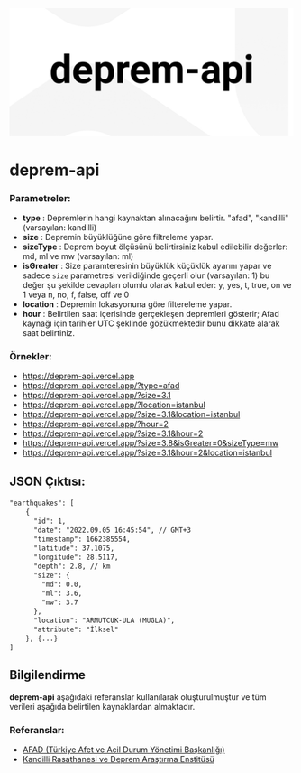 ![banner](https://github.com/emirkabal/deprem-api/blob/master/.github/banner.jpg?raw=true)

# deprem-api

### Parametreler:

- **type** : Depremlerin hangi kaynaktan alınacağını belirtir. "afad", "kandilli" (varsayılan: kandilli)
- **size** : Depremin büyüklüğüne göre filtreleme yapar.
- **sizeType** : Deprem boyut ölçüsünü belirtirsiniz kabul edilebilir değerler: md, ml ve mw (varsayılan: ml)
- **isGreater** : Size paramteresinin büyüklük küçüklük ayarını yapar ve sadece `size` parametresi verildiğinde geçerli olur (varsayılan: 1) bu değer şu şekilde cevapları olumlu olarak kabul eder: y, yes, t, true, on ve 1 veya n, no, f, false, off ve 0
- **location** : Depremin lokasyonuna göre filtereleme yapar.
- **hour** : Belirtilen saat içerisinde gerçekleşen depremleri gösterir; Afad kaynağı için tarihler UTC şeklinde gözükmektedir bunu dikkate alarak saat belirtiniz.

### Örnekler:

- https://deprem-api.vercel.app
- https://deprem-api.vercel.app/?type=afad
- https://deprem-api.vercel.app/?size=3.1
- https://deprem-api.vercel.app/?location=istanbul
- https://deprem-api.vercel.app/?size=3.1&location=istanbul
- https://deprem-api.vercel.app/?hour=2
- https://deprem-api.vercel.app/?size=3.1&hour=2
- https://deprem-api.vercel.app/?size=3.8&isGreater=0&sizeType=mw
- https://deprem-api.vercel.app/?size=3.1&hour=2&location=istanbul

## JSON Çıktısı:

```jsonc
"earthquakes": [
    {
      "id": 1,
      "date": "2022.09.05 16:45:54", // GMT+3
      "timestamp": 1662385554,
      "latitude": 37.1075,
      "longitude": 28.5117,
      "depth": 2.8, // km
      "size": {
        "md": 0.0,
        "ml": 3.6,
        "mw": 3.7
      },
      "location": "ARMUTCUK-ULA (MUGLA)",
      "attribute": "İlksel"
    }, {...}
]
```

## Bilgilendirme

**deprem-api** aşağıdaki referanslar kullanılarak oluşturulmuştur ve tüm verileri aşağıda belirtilen kaynaklardan almaktadır.

### Referanslar:

- [AFAD (Türkiye Afet ve Acil Durum Yönetimi Başkanlığı)](https://www.afad.gov.tr/)
- [Kandi̇lli̇ Rasathanesi̇ ve Deprem Araştırma Ensti̇tüsü](http://www.koeri.boun.edu.tr/sismo/2/en/)
